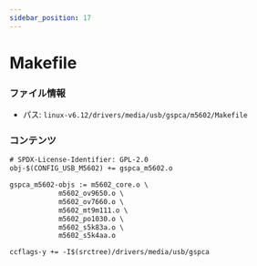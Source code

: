 ```yaml
---
sidebar_position: 17
---
```

# Makefile

### ファイル情報

- パス: `linux-v6.12/drivers/media/usb/gspca/m5602/Makefile`

### コンテンツ

```txt
# SPDX-License-Identifier: GPL-2.0
obj-$(CONFIG_USB_M5602) += gspca_m5602.o

gspca_m5602-objs := m5602_core.o \
		    m5602_ov9650.o \
		    m5602_ov7660.o \
		    m5602_mt9m111.o \
		    m5602_po1030.o \
		    m5602_s5k83a.o \
		    m5602_s5k4aa.o

ccflags-y += -I$(srctree)/drivers/media/usb/gspca

```
